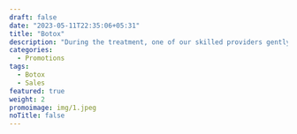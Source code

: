 ```yaml
---
draft: false
date: "2023-05-11T22:35:06+05:31"
title: "Botox"
description: "During the treatment, one of our skilled providers gently moves the Microneedling device over the skin, creating micro-injuries. These tiny injuries activate the body's natural wound healing response, stimulating the production of collagen and elastin. Following the Microneedling session, the skin may appear slightly red and swollen. Rest assured, these effects are temporary and typically subside within a few days."
categories:
  - Promotions
tags:
  - Botox
  - Sales
featured: true
weight: 2
promoimage: img/1.jpeg
noTitle: false
---
```


